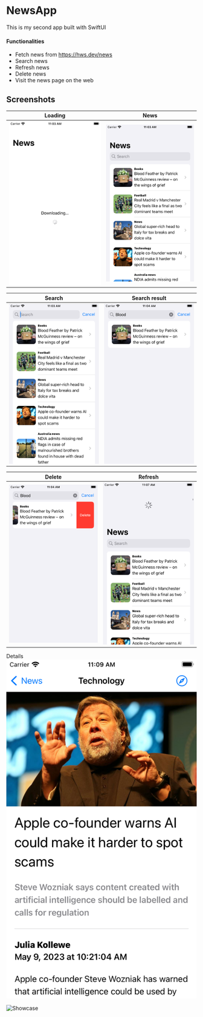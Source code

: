 # NewsApp
This is my second app built with SwiftUI
#### Functionalities
* Fetch news from https://hws.dev/news
* Search news
* Refresh news
* Delete news
* Visit the news page on the web

## Screenshots
Loading             |  News
:-------------------------:|:-------------------------:
![Loading](loading.png)  |  ![News](news.png)


Search             |  Search result
:-------------------------:|:-------------------------:
![Search](search.png)  |  ![Search result](searchresult.png)


Delete             |  Refresh
:-------------------------:|:-------------------------:
![Delete](delete.png)  |  ![Refresh](refresh.png)


Details <br/>
![Details](details.png)


![Showcase](https://drive.google.com/file/d/15p3n92lyKeItVXO5MivuBlgIBYkIUhX0/view?usp=share_link)
